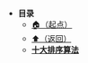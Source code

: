 * **目录**
  * [🏠（起点）](/study/README)
  * [⬆️（返回）](/study/计算机基础\数据结构和算法/README)
  * [**十大排序算法**](/study/计算机基础/数据结构和算法/00-排序/十大排序算法)